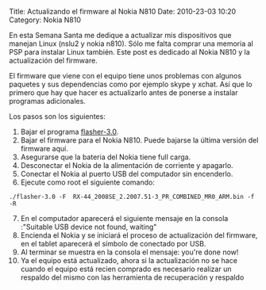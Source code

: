 Title: Actualizando el firmware al Nokia N810
Date: 2010-23-03 10:20
Category: Nokia N810

En esta Semana Santa me dedique a actualizar mis dispositivos 
que manejan Linux (nslu2 y nokia n810). Sólo me falta comprar 
una memoria al PSP para instalar Linux también.
Este post es dedicado al Nokia N810 y la actualización del firmware.

El firmware que viene con el equipo tiene unos problemas con algunos 
paquetes y sus dependencias como por ejemplo skype y xchat. Así que 
lo primero que hay que hacer es actualizarlo antes de ponerse a 
instalar programas adicionales.

Los pasos son los siguientes:

1. Bajar el programa [flasher-3.0](http://tablets-dev.nokia.com/d3.php).
2. Bajar el firmware para el Nokia N810. Puede bajarse la última versión del firmware aquí.
3. Asegurarse que la bateria del Nokia tiene full carga.
4. Desconectar el Nokia de la alimentación de corriente y apagarlo.
5. Conectar el Nokia al puerto USB del computador sin encenderlo.
6. Ejecute como root el siguiente comando:
```
./flasher-3.0 -F  RX-44_2008SE_2.2007.51-3_PR_COMBINED_MR0_ARM.bin -f -R
```
7. En el computador aparecerá el siguiente mensaje en la consola :"Suitable USB device not found, waiting"
8. Encienda el Nokia y se iniciará el proceso de actualización del firmware, en el tablet aparecerá el símbolo de conectado por USB.
9. Al terminar se muestra en la consola el mensaje: you're done now!
10. Ya el equipo está actualizado, ahora si la actualización no se hace cuando el equipo está recien comprado es necesario realizar un respaldo del mismo con las herramienta de recuperación y respaldo


